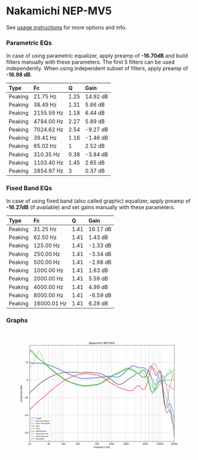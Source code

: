 # Nakamichi NEP-MV5
See [usage instructions](https://github.com/jaakkopasanen/AutoEq#usage) for more options and info.

### Parametric EQs
In case of using parametric equalizer, apply preamp of **-16.70dB** and build filters manually
with these parameters. The first 5 filters can be used independently.
When using independent subset of filters, apply preamp of **-16.98 dB**.

| Type    | Fc         |    Q | Gain     |
|:--------|:-----------|:-----|:---------|
| Peaking | 21.75 Hz   | 1.25 | 14.92 dB |
| Peaking | 38.49 Hz   | 1.31 | 5.66 dB  |
| Peaking | 2155.59 Hz | 1.18 | 6.44 dB  |
| Peaking | 4784.00 Hz | 2.27 | 5.89 dB  |
| Peaking | 7024.62 Hz | 2.54 | -9.27 dB |
| Peaking | 39.41 Hz   | 1.16 | -1.46 dB |
| Peaking | 65.02 Hz   | 1    | 2.52 dB  |
| Peaking | 310.35 Hz  | 0.38 | -3.84 dB |
| Peaking | 1103.40 Hz | 1.45 | 2.65 dB  |
| Peaking | 2854.97 Hz | 3    | 0.37 dB  |

### Fixed Band EQs
In case of using fixed band (also called graphic) equalizer, apply preamp of **-16.27dB**
(if available) and set gains manually with these parameters.

| Type    | Fc          |    Q | Gain     |
|:--------|:------------|:-----|:---------|
| Peaking | 31.25 Hz    | 1.41 | 16.17 dB |
| Peaking | 62.50 Hz    | 1.41 | 1.43 dB  |
| Peaking | 125.00 Hz   | 1.41 | -1.33 dB |
| Peaking | 250.00 Hz   | 1.41 | -3.34 dB |
| Peaking | 500.00 Hz   | 1.41 | -2.98 dB |
| Peaking | 1000.00 Hz  | 1.41 | 1.63 dB  |
| Peaking | 2000.00 Hz  | 1.41 | 5.59 dB  |
| Peaking | 4000.00 Hz  | 1.41 | 4.99 dB  |
| Peaking | 8000.00 Hz  | 1.41 | -6.59 dB |
| Peaking | 16000.01 Hz | 1.41 | 6.28 dB  |

### Graphs
![](./Nakamichi%20NEP-MV5.png)